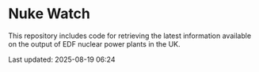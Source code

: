 # Nuke Watch

This repository includes code for retrieving the latest information available on the output of EDF nuclear power plants in the UK.

Last updated: 2025-08-19 06:24